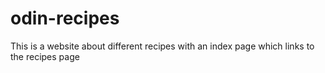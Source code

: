 # odin-recipes 
This is a website about different recipes with an index page which links to the recipes page